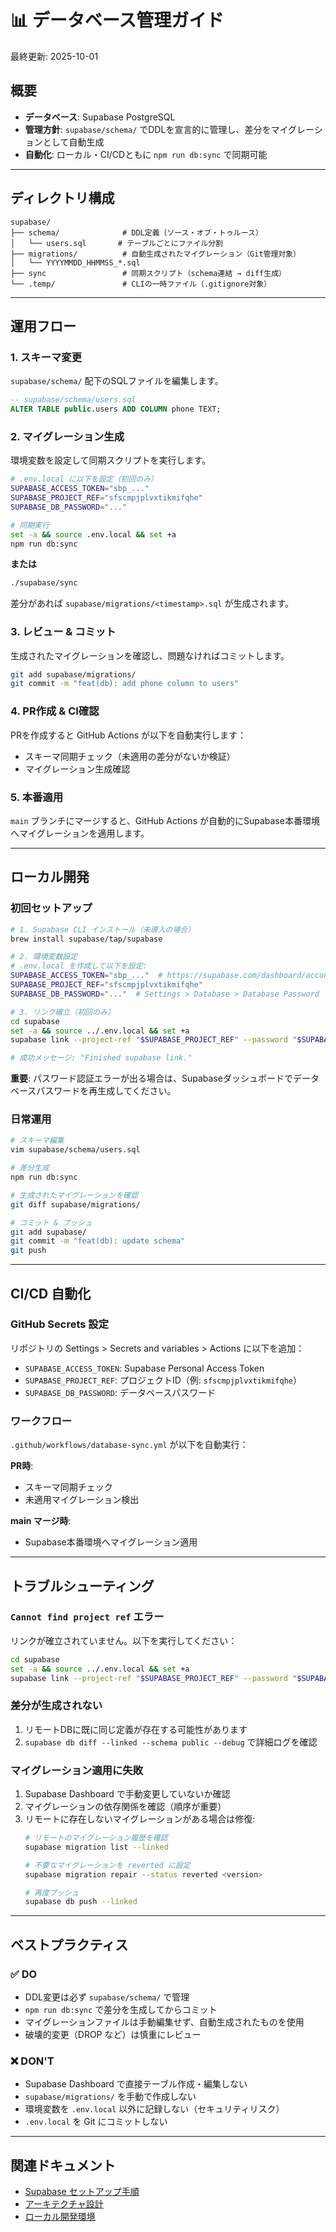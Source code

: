 # 📊 データベース管理ガイド

最終更新: 2025-10-01

## 概要
- **データベース**: Supabase PostgreSQL
- **管理方針**: `supabase/schema/` でDDLを宣言的に管理し、差分をマイグレーションとして自動生成
- **自動化**: ローカル・CI/CDともに `npm run db:sync` で同期可能

---

## ディレクトリ構成
```
supabase/
├── schema/              # DDL定義（ソース・オブ・トゥルース）
│   └── users.sql       # テーブルごとにファイル分割
├── migrations/          # 自動生成されたマイグレーション（Git管理対象）
│   └── YYYYMMDD_HHMMSS_*.sql
├── sync                 # 同期スクリプト（schema連結 → diff生成）
└── .temp/               # CLIの一時ファイル（.gitignore対象）
```

---

## 運用フロー

### 1. スキーマ変更
`supabase/schema/` 配下のSQLファイルを編集します。

```sql
-- supabase/schema/users.sql
ALTER TABLE public.users ADD COLUMN phone TEXT;
```

### 2. マイグレーション生成
環境変数を設定して同期スクリプトを実行します。

```bash
# .env.local に以下を設定（初回のみ）
SUPABASE_ACCESS_TOKEN="sbp_..."
SUPABASE_PROJECT_REF="sfscmpjplvxtikmifqhe"
SUPABASE_DB_PASSWORD="..."

# 同期実行
set -a && source .env.local && set +a
npm run db:sync
```

**または**

```bash
./supabase/sync
```

差分があれば `supabase/migrations/<timestamp>.sql` が生成されます。

### 3. レビュー & コミット
生成されたマイグレーションを確認し、問題なければコミットします。

```bash
git add supabase/migrations/
git commit -m "feat(db): add phone column to users"
```

### 4. PR作成 & CI確認
PRを作成すると GitHub Actions が以下を自動実行します：
- スキーマ同期チェック（未適用の差分がないか検証）
- マイグレーション生成確認

### 5. 本番適用
`main` ブランチにマージすると、GitHub Actions が自動的にSupabase本番環境へマイグレーションを適用します。

---

## ローカル開発

### 初回セットアップ
```bash
# 1. Supabase CLI インストール（未導入の場合）
brew install supabase/tap/supabase

# 2. 環境変数設定
# .env.local を作成して以下を設定:
SUPABASE_ACCESS_TOKEN="sbp_..."  # https://supabase.com/dashboard/account/tokens
SUPABASE_PROJECT_REF="sfscmpjplvxtikmifqhe"
SUPABASE_DB_PASSWORD="..."  # Settings > Database > Database Password

# 3. リンク確立（初回のみ）
cd supabase
set -a && source ../.env.local && set +a
supabase link --project-ref "$SUPABASE_PROJECT_REF" --password "$SUPABASE_DB_PASSWORD"

# 成功メッセージ: "Finished supabase link."
```

**重要**: パスワード認証エラーが出る場合は、Supabaseダッシュボードでデータベースパスワードを再生成してください。

### 日常運用
```bash
# スキーマ編集
vim supabase/schema/users.sql

# 差分生成
npm run db:sync

# 生成されたマイグレーションを確認
git diff supabase/migrations/

# コミット & プッシュ
git add supabase/
git commit -m "feat(db): update schema"
git push
```

---

## CI/CD 自動化

### GitHub Secrets 設定
リポジトリの Settings > Secrets and variables > Actions に以下を追加：

- `SUPABASE_ACCESS_TOKEN`: Supabase Personal Access Token
- `SUPABASE_PROJECT_REF`: プロジェクトID（例: `sfscmpjplvxtikmifqhe`）
- `SUPABASE_DB_PASSWORD`: データベースパスワード

### ワークフロー
`.github/workflows/database-sync.yml` が以下を自動実行：

**PR時**:
- スキーマ同期チェック
- 未適用マイグレーション検出

**main マージ時**:
- Supabase本番環境へマイグレーション適用

---

## トラブルシューティング

### `Cannot find project ref` エラー
リンクが確立されていません。以下を実行してください：

```bash
cd supabase
set -a && source ../.env.local && set +a
supabase link --project-ref "$SUPABASE_PROJECT_REF" --password "$SUPABASE_DB_PASSWORD"
```

### 差分が生成されない
1. リモートDBに既に同じ定義が存在する可能性があります
2. `supabase db diff --linked --schema public --debug` で詳細ログを確認

### マイグレーション適用に失敗
1. Supabase Dashboard で手動変更していないか確認
2. マイグレーションの依存関係を確認（順序が重要）
3. リモートに存在しないマイグレーションがある場合は修復:
   ```bash
   # リモートのマイグレーション履歴を確認
   supabase migration list --linked
   
   # 不要なマイグレーションを reverted に設定
   supabase migration repair --status reverted <version>
   
   # 再度プッシュ
   supabase db push --linked
   ```

---

## ベストプラクティス

### ✅ DO
- DDL変更は必ず `supabase/schema/` で管理
- `npm run db:sync` で差分を生成してからコミット
- マイグレーションファイルは手動編集せず、自動生成されたものを使用
- 破壊的変更（DROP など）は慎重にレビュー

### ❌ DON'T
- Supabase Dashboard で直接テーブル作成・編集しない
- `supabase/migrations/` を手動で作成しない
- 環境変数を `.env.local` 以外に記録しない（セキュリティリスク）
- `.env.local` を Git にコミットしない

---

## 関連ドキュメント
- [Supabase セットアップ手順](./setup/SUPABASE_SETUP.md)
- [アーキテクチャ設計](./specs/ARCHITECTURE.md)
- [ローカル開発環境](./setup/LOCAL_DEVELOPMENT.md)

